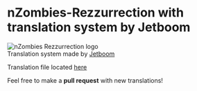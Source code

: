 # nZombies-Rezzurrection with translation system by Jetboom
![nZombies Rezzurrection logo](https://cdn.discordapp.com/icons/708482151011844166/9f70715c14fb57c1e5fe9061aa71df36.png "nZombies Rezzurrection logo") <br />
Translation system made by [Jetboom](https://github.com/JetBoom) <br />

Translation file located [here](https://github.com/Blueberryy/nZombies-Rezzurrection/blob/Jetboom's-translation-system/gamemode/gamemodes/nzombies/gamemode/languages/english.lua)

Feel free to make a **pull request** with new translations!
